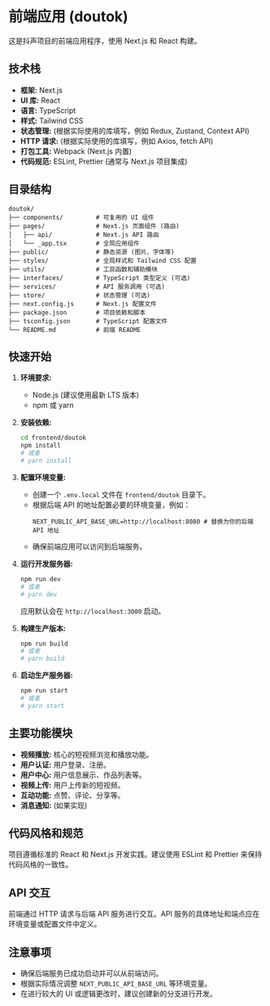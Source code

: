 # 前端应用 (doutok)

这是抖声项目的前端应用程序，使用 Next.js 和 React 构建。

## 技术栈

*   **框架:** Next.js
*   **UI 库:** React
*   **语言:** TypeScript
*   **样式:** Tailwind CSS
*   **状态管理:** (根据实际使用的库填写，例如 Redux, Zustand, Context API)
*   **HTTP 请求:** (根据实际使用的库填写，例如 Axios, fetch API)
*   **打包工具:** Webpack (Next.js 内置)
*   **代码规范:** ESLint, Prettier (通常与 Next.js 项目集成)

## 目录结构

```
doutok/
├── components/         # 可复用的 UI 组件
├── pages/              # Next.js 页面组件 (路由)
│   ├── api/            # Next.js API 路由
│   └── _app.tsx        # 全局应用组件
├── public/             # 静态资源 (图片、字体等)
├── styles/             # 全局样式和 Tailwind CSS 配置
├── utils/              # 工具函数和辅助模块
├── interfaces/         # TypeScript 类型定义 (可选)
├── services/           # API 服务调用 (可选)
├── store/              # 状态管理 (可选)
├── next.config.js      # Next.js 配置文件
├── package.json        # 项目依赖和脚本
├── tsconfig.json       # TypeScript 配置文件
└── README.md           # 前端 README
```

## 快速开始

1.  **环境要求:**
    *   Node.js (建议使用最新 LTS 版本)
    *   npm 或 yarn

2.  **安装依赖:**
    ```bash
    cd frontend/doutok
    npm install
    # 或者
    # yarn install
    ```

3.  **配置环境变量:**
    *   创建一个 `.env.local` 文件在 `frontend/doutok` 目录下。
    *   根据后端 API 的地址配置必要的环境变量，例如：
        ```
        NEXT_PUBLIC_API_BASE_URL=http://localhost:8080 # 替换为你的后端 API 地址
        ```
    *   确保前端应用可以访问到后端服务。

4.  **运行开发服务器:**
    ```bash
    npm run dev
    # 或者
    # yarn dev
    ```
    应用默认会在 `http://localhost:3000` 启动。

5.  **构建生产版本:**
    ```bash
    npm run build
    # 或者
    # yarn build
    ```

6.  **启动生产服务器:**
    ```bash
    npm run start
    # 或者
    # yarn start
    ```

## 主要功能模块

*   **视频播放:** 核心的短视频浏览和播放功能。
*   **用户认证:** 用户登录、注册。
*   **用户中心:** 用户信息展示、作品列表等。
*   **视频上传:** 用户上传新的短视频。
*   **互动功能:** 点赞、评论、分享等。
*   **消息通知:** (如果实现)

## 代码风格和规范

项目遵循标准的 React 和 Next.js 开发实践。建议使用 ESLint 和 Prettier 来保持代码风格的一致性。

## API 交互

前端通过 HTTP 请求与后端 API 服务进行交互。API 服务的具体地址和端点应在环境变量或配置文件中定义。

## 注意事项

*   确保后端服务已成功启动并可以从前端访问。
*   根据实际情况调整 `NEXT_PUBLIC_API_BASE_URL` 等环境变量。
*   在进行较大的 UI 或逻辑更改时，建议创建新的分支进行开发。
